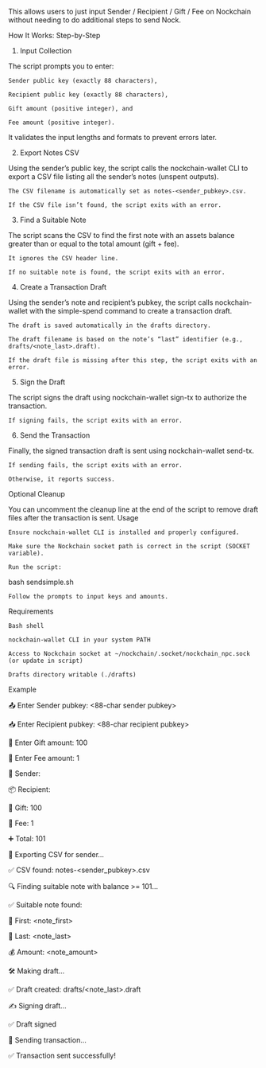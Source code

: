 
This allows users to just input Sender / Recipient / Gift / Fee on Nockchain without needing to do additional steps to send Nock.

How It Works: Step-by-Step
1. Input Collection

The script prompts you to enter:

    Sender public key (exactly 88 characters),

    Recipient public key (exactly 88 characters),

    Gift amount (positive integer), and

    Fee amount (positive integer).

It validates the input lengths and formats to prevent errors later.

2. Export Notes CSV

Using the sender’s public key, the script calls the nockchain-wallet CLI to export a CSV file listing all the sender’s notes (unspent outputs).

    The CSV filename is automatically set as notes-<sender_pubkey>.csv.

    If the CSV file isn’t found, the script exits with an error.

3. Find a Suitable Note

The script scans the CSV to find the first note with an assets balance greater than or equal to the total amount (gift + fee).

    It ignores the CSV header line.

    If no suitable note is found, the script exits with an error.

4. Create a Transaction Draft

Using the sender’s note and recipient’s pubkey, the script calls nockchain-wallet with the simple-spend command to create a transaction draft.

    The draft is saved automatically in the drafts directory.

    The draft filename is based on the note’s “last” identifier (e.g., drafts/<note_last>.draft).

    If the draft file is missing after this step, the script exits with an error.

5. Sign the Draft

The script signs the draft using nockchain-wallet sign-tx to authorize the transaction.

    If signing fails, the script exits with an error.

6. Send the Transaction

Finally, the signed transaction draft is sent using nockchain-wallet send-tx.

    If sending fails, the script exits with an error.

    Otherwise, it reports success.

Optional Cleanup

You can uncomment the cleanup line at the end of the script to remove draft files after the transaction is sent.
Usage

    Ensure nockchain-wallet CLI is installed and properly configured.

    Make sure the Nockchain socket path is correct in the script (SOCKET variable).

    Run the script:

bash sendsimple.sh

    Follow the prompts to input keys and amounts.

Requirements

    Bash shell

    nockchain-wallet CLI in your system PATH

    Access to Nockchain socket at ~/nockchain/.socket/nockchain_npc.sock (or update in script)

    Drafts directory writable (./drafts)

Example

📤 Enter Sender pubkey:
<88-char sender pubkey>

📥 Enter Recipient pubkey:
<88-char recipient pubkey>

🎁 Enter Gift amount:
100

💸 Enter Fee amount:
1

🔐 Sender:    <sender pubkey>

📦 Recipient: <recipient pubkey>

🎁 Gift:      100

💸 Fee:       1

➕ Total:     101

📁 Exporting CSV for sender...

✅ CSV found: notes-<sender_pubkey>.csv

🔍 Finding suitable note with balance >= 101...

✅ Suitable note found:

   🔑 First:  <note_first>
   
   🧾 Last:   <note_last>
   
   💰 Amount: <note_amount>
   

🛠️  Making draft...

✅ Draft created: drafts/<note_last>.draft

✍️  Signing draft...

✅ Draft signed

🚀 Sending transaction...

✅ Transaction sent successfully!
